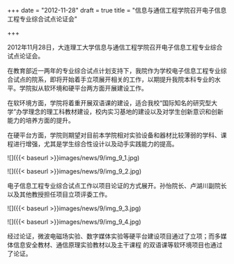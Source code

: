 +++
date = "2012-11-28"
draft = true
title = "信息与通信工程学院召开电子信息工程专业综合试点论证会"

+++

2012年11月28日，大连理工大学信息与通信工程学院召开电子信息工程专业综合试点论证会。

在教育部近一两年的专业综合试点计划支持下，我院作为学校电子信息工程专业综合试点的院系，即将开始着手立项展开相关的工作，以期提升我院本科专业的水平。学院拟从软环境和硬平台两方面开展建设工作。

在软环境方面，学院将着重开展双语课的建设，适合我校“国际知名的研究型大学”办学理念的理工科教材建设，校内实习基地的建设以及对学生创新意识和创新能力的培养方面的提升。

在硬平台方面，学院则期望对目前本学院相对实验设备和器材比较薄弱的学科、课程进行增强，尤其是学生综合性设计以及动手实践能力的提高。

![]({{< baseurl >}}images/news/9/img_9_1.jpg)

![]({{< baseurl >}}images/news/9/img_9_2.jpg)

电子信息工程专业综合试点工作以项目论证的方式展开。孙怡院长、卢湖川副院长以及其他教授担任项目立项评委工作。

![]({{< baseurl >}}images/news/9/img_9_3.jpg)

![]({{< baseurl >}}images/news/9/img_9_4.jpg)

经过论证，微波电磁场实验、数字媒体实验等硬平台建设项目通过了立项；而多媒体信息安全教材、通信原理实验教材以及主干课程 的双语课等软环境项目也通过了论证。